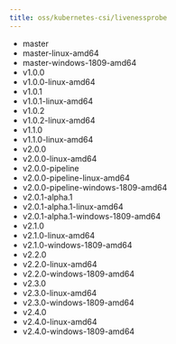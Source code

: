 ```yaml
---
title: oss/kubernetes-csi/livenessprobe
---
```

- master
- master-linux-amd64
- master-windows-1809-amd64
- v1.0.0
- v1.0.0-linux-amd64
- v1.0.1
- v1.0.1-linux-amd64
- v1.0.2
- v1.0.2-linux-amd64
- v1.1.0
- v1.1.0-linux-amd64
- v2.0.0
- v2.0.0-linux-amd64
- v2.0.0-pipeline
- v2.0.0-pipeline-linux-amd64
- v2.0.0-pipeline-windows-1809-amd64
- v2.0.1-alpha.1
- v2.0.1-alpha.1-linux-amd64
- v2.0.1-alpha.1-windows-1809-amd64
- v2.1.0
- v2.1.0-linux-amd64
- v2.1.0-windows-1809-amd64
- v2.2.0
- v2.2.0-linux-amd64
- v2.2.0-windows-1809-amd64
- v2.3.0
- v2.3.0-linux-amd64
- v2.3.0-windows-1809-amd64
- v2.4.0
- v2.4.0-linux-amd64
- v2.4.0-windows-1809-amd64
